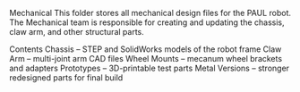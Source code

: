 Mechanical
This folder stores all mechanical design files for the PAUL robot. The Mechanical team is responsible for creating and updating the chassis, claw arm, and other structural parts.

Contents
Chassis – STEP and SolidWorks models of the robot frame
Claw Arm – multi-joint arm CAD files
Wheel Mounts – mecanum wheel brackets and adapters
Prototypes – 3D-printable test parts
Metal Versions – stronger redesigned parts for final build
